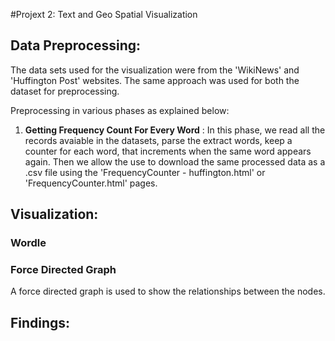 #Projext 2: Text and Geo Spatial Visualization

## Data Preprocessing:

The data sets used for the visualization were from the 'WikiNews' and 'Huffington Post' websites.
The same approach was used for both the dataset for preprocessing.

Preprocessing in various phases as explained below:

1. **Getting Frequency Count For Every Word** : In this phase, we read all the records avaiable in the datasets, parse the extract words, keep a counter for each word, that increments when the same word appears again. Then we allow the use to download the same processed data as a .csv file using the 'FrequencyCounter - huffington.html' or 'FrequencyCounter.html' pages.


## Visualization:
### Wordle

### Force Directed Graph
A force directed graph is used to show the relationships between the nodes.


## Findings:
